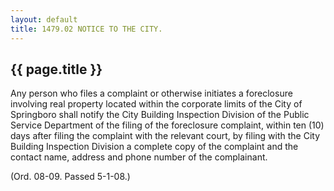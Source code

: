 ```yaml
---
layout: default 
title: 1479.02 NOTICE TO THE CITY.
---
```


{{ page.title }}
----------------

Any person who files a complaint or otherwise initiates a foreclosure
involving real property located within the corporate limits of the City
of Springboro shall notify the City Building Inspection Division of the
Public Service Department of the filing of the foreclosure complaint,
within ten (10) days after filing the complaint with the relevant court,
by filing with the City Building Inspection Division a complete copy of
the complaint and the contact name, address and phone number of the
complainant.

(Ord. 08-09. Passed 5-1-08.)
